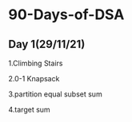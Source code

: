 # 90-Days-of-DSA
## Day 1(29/11/21)


1.Climbing Stairs


2.0-1 Knapsack


3.partition equal subset sum


4.target sum




